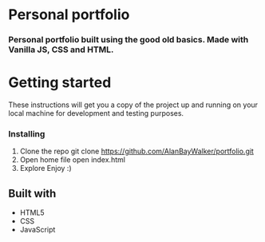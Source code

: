 # Personal portfolio
### Personal portfolio built using the good old basics. Made with Vanilla JS, CSS and HTML.

# Getting started
These instructions will get you a copy of the project up and running on your local machine for development and testing purposes.

### Installing
1. Clone the repo
git clone https://github.com/AlanBayWalker/portfolio.git
2. Open home file
open index.html
3. Explore
Enjoy :)

## Built with
* HTML5
* CSS
* JavaScript
